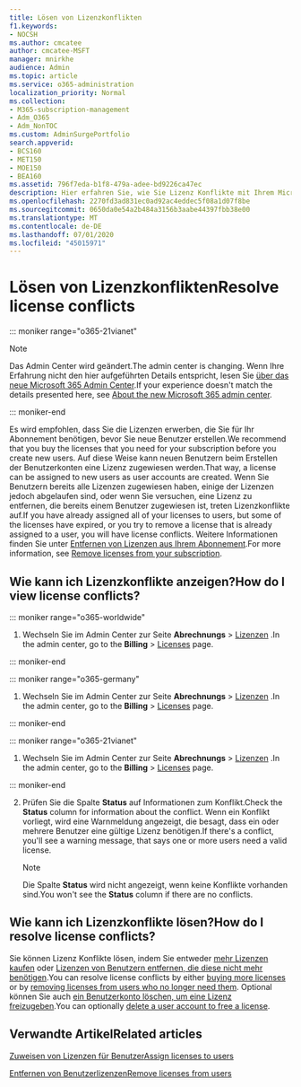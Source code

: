 ```yaml
---
title: Lösen von Lizenzkonflikten
f1.keywords:
- NOCSH
ms.author: cmcatee
author: cmcatee-MSFT
manager: mnirkhe
audience: Admin
ms.topic: article
ms.service: o365-administration
localization_priority: Normal
ms.collection:
- M365-subscription-management
- Adm_O365
- Adm_NonTOC
ms.custom: AdminSurgePortfolio
search.appverid:
- BCS160
- MET150
- MOE150
- BEA160
ms.assetid: 796f7eda-b1f8-479a-adee-bd9226ca47ec
description: Hier erfahren Sie, wie Sie Lizenz Konflikte mit Ihrem Microsoft 365 for Business-Abonnement beheben.
ms.openlocfilehash: 2270fd3ad831ec0ad92ac4eddec5f08a1d07f8be
ms.sourcegitcommit: 0650da0e54a2b484a3156b3aabe44397fbb38e00
ms.translationtype: MT
ms.contentlocale: de-DE
ms.lasthandoff: 07/01/2020
ms.locfileid: "45015971"
---
```

# <a name="resolve-license-conflicts"></a><span data-ttu-id="82dc5-103">Lösen von Lizenzkonflikten</span><span class="sxs-lookup"><span data-stu-id="82dc5-103">Resolve license conflicts</span></span>

::: moniker range="o365-21vianet"

> [!NOTE]
> <span data-ttu-id="82dc5-104">Das Admin Center wird geändert.</span><span class="sxs-lookup"><span data-stu-id="82dc5-104">The admin center is changing.</span></span> <span data-ttu-id="82dc5-105">Wenn Ihre Erfahrung nicht den hier aufgeführten Details entspricht, lesen Sie [über das neue Microsoft 365 Admin Center](https://docs.microsoft.com/microsoft-365/admin/microsoft-365-admin-center-preview?view=o365-21vianet).</span><span class="sxs-lookup"><span data-stu-id="82dc5-105">If your experience doesn't match the details presented here, see [About the new Microsoft 365 admin center](https://docs.microsoft.com/microsoft-365/admin/microsoft-365-admin-center-preview?view=o365-21vianet).</span></span>

::: moniker-end

<span data-ttu-id="82dc5-106">Es wird empfohlen, dass Sie die Lizenzen erwerben, die Sie für Ihr Abonnement benötigen, bevor Sie neue Benutzer erstellen.</span><span class="sxs-lookup"><span data-stu-id="82dc5-106">We recommend that you buy the licenses that you need for your subscription before you create new users.</span></span> <span data-ttu-id="82dc5-107">Auf diese Weise kann neuen Benutzern beim Erstellen der Benutzerkonten eine Lizenz zugewiesen werden.</span><span class="sxs-lookup"><span data-stu-id="82dc5-107">That way, a license can be assigned to new users as user accounts are created.</span></span> <span data-ttu-id="82dc5-108">Wenn Sie Benutzern bereits alle Lizenzen zugewiesen haben, einige der Lizenzen jedoch abgelaufen sind, oder wenn Sie versuchen, eine Lizenz zu entfernen, die bereits einem Benutzer zugewiesen ist, treten Lizenzkonflikte auf.</span><span class="sxs-lookup"><span data-stu-id="82dc5-108">If you have already assigned all of your licenses to users, but some of the licenses have expired, or you try to remove a license that is already assigned to a user, you will have license conflicts.</span></span> <span data-ttu-id="82dc5-109">Weitere Informationen finden Sie unter [Entfernen von Lizenzen aus Ihrem Abonnement](../../commerce/licenses/remove-licenses-from-subscription.md).</span><span class="sxs-lookup"><span data-stu-id="82dc5-109">For more information, see [Remove licenses from your subscription](../../commerce/licenses/remove-licenses-from-subscription.md).</span></span>
  
## <a name="how-do-i-view-license-conflicts"></a><span data-ttu-id="82dc5-110">Wie kann ich Lizenzkonflikte anzeigen?</span><span class="sxs-lookup"><span data-stu-id="82dc5-110">How do I view license conflicts?</span></span>

::: moniker range="o365-worldwide"

1. <span data-ttu-id="82dc5-111">Wechseln Sie im Admin Center zur Seite **Abrechnungs** > <a href="https://go.microsoft.com/fwlink/p/?linkid=842264" target="_blank">Lizenzen</a> .</span><span class="sxs-lookup"><span data-stu-id="82dc5-111">In the admin center, go to the **Billing** > <a href="https://go.microsoft.com/fwlink/p/?linkid=842264" target="_blank">Licenses</a> page.</span></span>

::: moniker-end

::: moniker range="o365-germany"

1. <span data-ttu-id="82dc5-112">Wechseln Sie im Admin Center zur Seite **Abrechnungs** > <a href="https://go.microsoft.com/fwlink/p/?linkid=848038" target="_blank">Lizenzen</a> .</span><span class="sxs-lookup"><span data-stu-id="82dc5-112">In the admin center, go to the **Billing** > <a href="https://go.microsoft.com/fwlink/p/?linkid=848038" target="_blank">Licenses</a> page.</span></span>

::: moniker-end

::: moniker range="o365-21vianet"

1. <span data-ttu-id="82dc5-113">Wechseln Sie im Admin Center zur Seite **Abrechnungs** > <a href="https://go.microsoft.com/fwlink/p/?linkid=850625" target="_blank">Lizenzen</a> .</span><span class="sxs-lookup"><span data-stu-id="82dc5-113">In the admin center, go to the **Billing** > <a href="https://go.microsoft.com/fwlink/p/?linkid=850625" target="_blank">Licenses</a> page.</span></span>

::: moniker-end

2. <span data-ttu-id="82dc5-114">Prüfen Sie die Spalte **Status** auf Informationen zum Konflikt.</span><span class="sxs-lookup"><span data-stu-id="82dc5-114">Check the **Status** column for information about the conflict.</span></span> <span data-ttu-id="82dc5-115">Wenn ein Konflikt vorliegt, wird eine Warnmeldung angezeigt, die besagt, dass ein oder mehrere Benutzer eine gültige Lizenz benötigen.</span><span class="sxs-lookup"><span data-stu-id="82dc5-115">If there's a conflict, you'll see a warning message, that says one or more users need a valid license.</span></span>

    > [!NOTE]
    > <span data-ttu-id="82dc5-116">Die Spalte **Status** wird nicht angezeigt, wenn keine Konflikte vorhanden sind.</span><span class="sxs-lookup"><span data-stu-id="82dc5-116">You won't see the **Status** column if there are no conflicts.</span></span>

## <a name="how-do-i-resolve-license-conflicts"></a><span data-ttu-id="82dc5-117">Wie kann ich Lizenzkonflikte lösen?</span><span class="sxs-lookup"><span data-stu-id="82dc5-117">How do I resolve license conflicts?</span></span>

<span data-ttu-id="82dc5-118">Sie können Lizenz Konflikte lösen, indem Sie entweder [mehr Lizenzen kaufen](../../commerce/licenses/buy-licenses.md) oder [Lizenzen von Benutzern entfernen, die diese nicht mehr benötigen](remove-licenses-from-users.md).</span><span class="sxs-lookup"><span data-stu-id="82dc5-118">You can resolve license conflicts by either [buying more licenses](../../commerce/licenses/buy-licenses.md) or by [removing licenses from users who no longer need them](remove-licenses-from-users.md).</span></span> <span data-ttu-id="82dc5-119">Optional können Sie auch [ein Benutzerkonto löschen, um eine Lizenz freizugeben](../add-users/delete-a-user.md).</span><span class="sxs-lookup"><span data-stu-id="82dc5-119">You can optionally [delete a user account to free a license](../add-users/delete-a-user.md).</span></span>
  
## <a name="related-articles"></a><span data-ttu-id="82dc5-120">Verwandte Artikel</span><span class="sxs-lookup"><span data-stu-id="82dc5-120">Related articles</span></span>

[<span data-ttu-id="82dc5-121">Zuweisen von Lizenzen für Benutzer</span><span class="sxs-lookup"><span data-stu-id="82dc5-121">Assign licenses to users</span></span>](assign-licenses-to-users.md)
  
[<span data-ttu-id="82dc5-122">Entfernen von Benutzerlizenzen</span><span class="sxs-lookup"><span data-stu-id="82dc5-122">Remove licenses from users</span></span>](remove-licenses-from-users.md)
